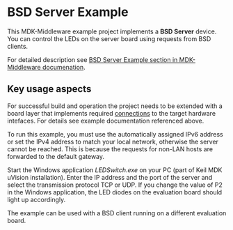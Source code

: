 BSD Server Example
===========

This MDK-Middleware example project implements a **BSD Server** device. You can control the LEDs on the server board using requests from BSD clients.

For detailed description see [BSD Server Example section in MDK-Middleware documenation](https://arm-software.github.io/MDK-Middleware/latest/Network/BSD_Server_Example.html).

Key usage aspects
-----

For successful build and operation the project needs to be extended with a board layer that implements required [connections](https://github.com/Open-CMSIS-Pack/cmsis-toolbox/blob/main/docs/ReferenceApplications.md#connections) to the target hardware intefaces. For details see example documentation referenced above.

To run this example, you must use the automatically assigned IPv6 address or set the IPv4 address to match your local network, otherwise the server cannot be reached. This is because the requests for non-LAN hosts are forwarded to the default gateway.

Start the Windows application *LEDSwitch.exe* on your PC (part of Keil MDK uVision installation). Enter the IP address and the port of the server and select the transmission protocol TCP or UDP. If you change the value of P2 in the Windows application, the LED diodes on the evaluation board should light up accordingly.

The example can be used with a BSD client running on a different evaluation board.
